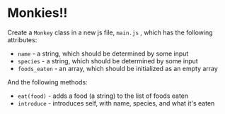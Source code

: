 # Monkies!!

Create a `Monkey` class in a new js file, `main.js` , which has the following attributes:
* `name` - a string, which should be determined by some input
* `species` - a string, which should be determined by some input
* `foods_eaten` - an array, which should be initialized as an empty array

And the following methods:
* `eat(food)` - adds a food (a string) to the list of foods eaten
* `introduce` - introduces self, with name, species, and what it's eaten
